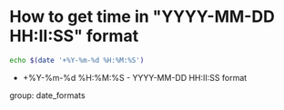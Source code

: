 # How to get time in "YYYY-MM-DD HH:II:SS" format

```bash
echo $(date '+%Y-%m-%d %H:%M:%S')
```

- +%Y-%m-%d %H:%M:%S - YYYY-MM-DD HH:II:SS format

group: date_formats
